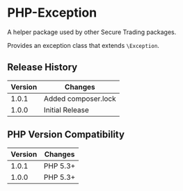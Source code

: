 # PHP-Exception

A helper package used by other Secure Trading packages.

Provides an exception class that extends `\Exception`.

## Release History

| Version  | Changes                        |
| -------- |---------------                 |
| 1.0.1    | Added composer.lock            |
| 1.0.0    | Initial Release                |

## PHP Version Compatibility

| Version  | Changes                        |
| -------- |---------------                 |
| 1.0.1    | PHP 5.3+                       |
| 1.0.0    | PHP 5.3+                       |